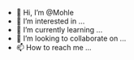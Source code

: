 - 👋 Hi, I’m @Mohle
- 👀 I’m interested in ...
- 🌱 I’m currently learning ...
- 💞️ I’m looking to collaborate on ...
- 📫 How to reach me ...

<!---
Mhdhlehel/Mhdhlehel is a ✨ special ✨ repository because its `README.md` (this file) appears on your GitHub profile.
You can click the Preview link to take a look at your changes.
--->

